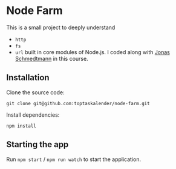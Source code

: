 # Node Farm

This is a small project to deeply understand
  - `http`
  - `fs`
  - `url`
built in core modules of Node.js. I coded along with [Jonas Schmedtmann](https://twitter.com/jonasschmedtman?lang=en) in this course.

## Installation

Clone the source code:

    git clone git@github.com:toptaskalender/node-farm.git

Install dependencies:

    npm install

## Starting the app

Run `npm start` / `npm run watch` to start the application.